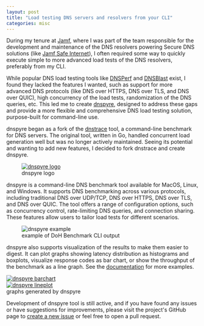 ```yaml
---
layout: post
title: "Load testing DNS servers and resolvers from your CLI"
categories: misc
---
```


During my tenure at [Jamf](https://www.jamf.com/), where I was part of the team responsible for the development
and maintenance of the DNS resolvers powering Secure DNS solutions (like [Jamf Safe Internet](https://www.jamf.com/products/jamf-safe-internet/)),
I often required some way to quickly execute simple to more advanced load tests of the DNS resolvers, preferably
from my CLI.

While popular DNS load testing tools like [DNSPerf](https://github.com/DNS-OARC/dnsperf)
and [DNSBlast](https://github.com/jedisct1/dnsblast) exist,
I found they lacked the features I wanted, such as support for more advanced DNS protocols (like DNS over HTTPS, DNS over TLS, and DNS
over QUIC),
high concurrency of the load tests, randomization of the DNS queries, etc. This led me to
create [dnspyre](https://tantalor93.github.io/dnspyre/),
designed to address these gaps and provide a more flexible and comprehensive DNS load testing solution, purpose-built
for command-line use.

dnspyre began as a fork of the [dnstrace](https://github.com/redsift/dnstrace) tool, a command-line benchmark for DNS
servers. The original tool, written in Go, handled concurrent load generation well but was no longer actively maintained.
Seeing its potential and wanting to add new features, I decided to fork dnstrace and create dnspyre.

<div>
    <figure>
        <a href="https://tantalor93.github.io/dnspyre/" target="_blank">
            <img src="{{ site.baseurl }}/assets/images/dnspyre-blog-logo.png" alt="dnspyre logo">
        </a>
        <figcaption>dnspyre logo</figcaption>
    </figure>
</div>


dnspyre is a command-line DNS benchmark tool available for MacOS, Linux, and Windows.
It supports DNS benchmarking across various protocols, including traditional DNS over UDP/TCP,
DNS over HTTPS, DNS over TLS, and DNS over QUIC. The tool offers a range of configuration options, such as
concurrency control, rate-limiting DNS queries, and connection sharing. These features allow users to tailor
load tests for different scenarios.

<div>
    <figure>
        <img src="{{ site.baseurl }}/assets/images/dnspyre-blog-example.png" alt="dnspyre example">
        <figcaption>example of DoH Benchmark CLI output</figcaption>
    </figure>
</div>

dnspyre also supports visualization of the results to make them easier to digest. It can plot graphs showing latency distribution
as histograms and boxplots, visualize response codes as bar chart, or show the throughput of the benchmark as a line graph.
See the [documentation](https://tantalor93.github.io/dnspyre/graphs.html) for more examples.


<div class="twin-image-and-caption-container">
    <div class="twin-images-container">
        <div class="twin-image">
            <a href="{{ site.baseurl }}/assets/images/dnspyre-blog-barchart.png" target="_blank">
                    <img src="{{ site.baseurl }}/assets/images/dnspyre-blog-barchart.png" alt="dnspyre barchart" >
            </a>
        </div>
        <div class="twin-image">
            <a href="{{ site.baseurl }}/assets/images/dnspyre-blog-lineplot.png" target="_blank">
                <img src="{{ site.baseurl }}/assets/images/dnspyre-blog-lineplot.png" alt="dnspyre lineplot">
            </a>
        </div>
    </div>
    <figcaption>graphs generated by dnspyre</figcaption>
</div>


Development of dnspyre tool is still active, and if you have found any issues or have suggestions for improvements,
please visit the project's GitHub page to [create a new issue](https://github.com/Tantalor93/dnspyre/issues) 
or feel free to open a pull request.